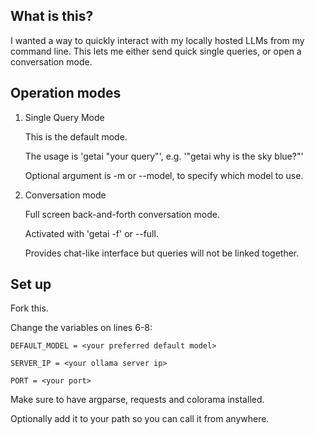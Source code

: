 ## What is this? 
I wanted a way to quickly interact with my locally hosted LLMs from my command line. 
This lets me either send quick single queries, or open a conversation mode. 


## Operation modes
1. Single Query Mode

	This is the default mode. 

	The usage is 'getai "your query"', e.g. '"getai why is the sky blue?"' 

	Optional argument is -m or --model, to specify which model to use. 

2. Conversation mode 

	Full screen back-and-forth conversation mode. 

	Activated with 'getai -f' or --full. 

	Provides chat-like interface but queries will not be linked together. 


## Set up 
Fork this.

Change the variables on lines 6-8:

	DEFAULT_MODEL = <your preferred default model> 

	SERVER_IP = <your ollama server ip>

	PORT = <your port>


Make sure to have argparse, requests and colorama installed. 

Optionally add it to your path so you can call it from anywhere. 
